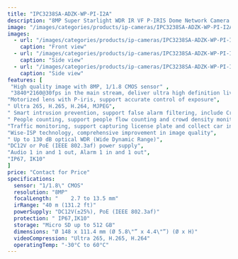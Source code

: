 ```yaml
---
title: "IPC3238SA-ADZK-WP-PI-I2A"
description: "8MP Super Starlight WDR IR VF P-IRIS Dome Network Camera."
image: "/images/categories/products/ip-cameras/IPC3238SA-ADZK-WP-PI-I2A/IPC3238SA-ADZK-WP-PI-I2A (3).png"
images:
  - url: "/images/categories/products/ip-cameras/IPC3238SA-ADZK-WP-PI-I2A/IPC3238SA-ADZK-WP-PI-I2A (3).png"
    caption: "Front view"
  - url: "/images/categories/products/ip-cameras/IPC3238SA-ADZK-WP-PI-I2A/IPC3238SA-ADZK-WP-PI-I2A (2).png"
    caption: "Side view"
  - url: "/images/categories/products/ip-cameras/IPC3238SA-ADZK-WP-PI-I2A/IPC3238SA-ADZK-WP-PI-I2A (1).png"
    caption: "Side view"
features: [
 "High quality image with 8MP, 1/1.8 CMOS sensor" ,
 "3840*2160@30fps in the main stream, deliver ultra high definition live",
"Motorized lens with P-iris, support accurate control of exposure",
" Ultra 265, H.265, H.264, MJPEG",
" Smart intrusion prevention, support false alarm filtering, include Cross Line, Intrusion, Enter Area, Leave Area detection",
" People counting, support people flow counting and crowd density monitoring, suitable for different statistical scenarios",
"Traffic monitoring, support capturing license plate and collect car information when the car passes tripwire",
"Wise-ISP technology, comprehensive improvement in image quality",
" Up to 130 dB optical WDR (Wide Dynamic Range)",
"DC12V or PoE (IEEE 802.3af) power supply",
"Audio 1 in and 1 out, Alarm 1 in and 1 out",
"IP67, IK10"
]
price: "Contact for Price"
specifications:
  sensor: "1/1.8\" CMOS"
  resolution: "8MP"
  focalLength: "	2.7 to 13.5 mm"
  irRange: "40 m (131.2 ft)"
  powerSupply: "DC12V(±25%), PoE (IEEE 802.3af)"
  protection: "	IP67,IK10"
  storage: "Micro SD up to 512 GB"
  dimensions: "Ø 148 x 111.4 mm (Ø 5.8\"” x 4.4\"”) (Ø x H)"
  videoCompression: "Ultra 265, H.265, H.264"
  operatingTemp: "-30°C to 60°C"
---
```

